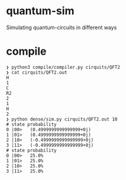 # quantum-sim
Simulating quantum-circuits in different ways

# compile
```
❯ python3 compile/compiler.py cirquits/QFT2
❯ cat cirquits/QFT2.out
H
1
C
R2
2
1
H
2
❯ python dense/sim.py cirquits/QFT2.out 10
# state probability
0 |00>   (0.4999999999999999+0j)
1 |01>   (0.4999999999999999+0j)
2 |10>   (-0.4999999999999999+0j)
3 |11>   (-0.4999999999999999+0j)
# state probability
0 |00>   25.0%
1 |01>   25.0%
2 |10>   25.0%
3 |11>   25.0%
```
